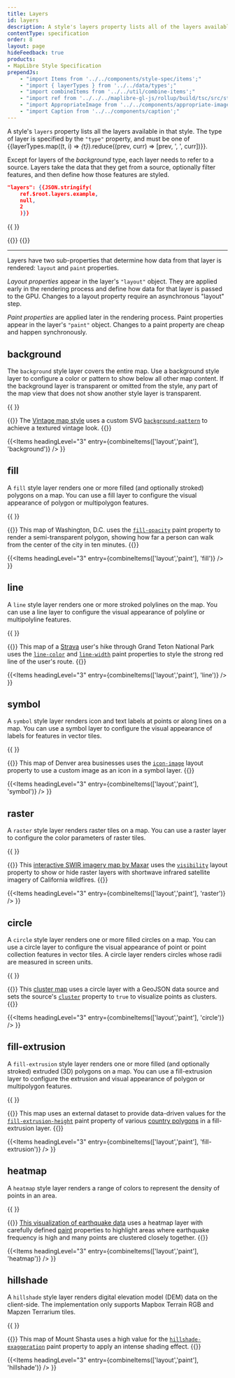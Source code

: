 ```yaml
---
title: Layers
id: layers
description: A style's layers property lists all of the layers available in that style.
contentType: specification
order: 8
layout: page
hideFeedback: true
products:
- MapLibre Style Specification
prependJs:
    - "import Items from '../../components/style-spec/items';"
    - "import { layerTypes } from '../../data/types';"
    - "import combineItems from '../../util/combine-items';"
    - "import ref from '../../../maplibre-gl-js/rollup/build/tsc/src/style-spec/reference/latest';"
    - "import AppropriateImage from '../../components/appropriate-image';"
    - "import Caption from '../../components/caption';"
---
```


A style's `layers` property lists all the layers available in that style. The type of layer is specified by the `"type"` property, and must be one of {{layerTypes.map((t, i) => <var key={i}>{t}</var>).reduce((prev, curr) => [prev, ', ', curr])}}.

Except for layers of the <var>background</var> type, each layer needs to refer to a source. Layers take the data that they get from a source, optionally filter features, and then define how those features are styled.

```json
"layers": {{JSON.stringify(
    ref.$root.layers.example,
    null,
    2
    )}}
```

<!--
START GENERATED CONTENT:
Content in this section is generated directly using the MapLibre Style
Specification. To update any content displayed in this section, make edits to:
https://github.com/maplibre/maplibre-gl-js/blob/main/src/style-spec/reference/v8.json.
-->
{{ <Items entry={ref.layer} />}}
<!-- END GENERATED CONTENT -->

{{<a id="layout-property" className="anchor" />}}
{{<a id="paint-property" className="anchor" />}}

<hr className='my36' />

Layers have two sub-properties that determine how data from that layer is rendered: `layout` and `paint` properties.

_Layout properties_ appear in the layer's `"layout"` object. They are applied early in the rendering process and define how data for that layer is passed to the GPU. Changes to a layout property require an asynchronous "layout" step.

_Paint properties_ are applied later in the rendering process. Paint properties appear in the layer's `"paint"` object. Changes to a paint property are cheap and happen synchronously.

<!--
START GENERATED CONTENT:
Content in this section is generated directly using the MapLibre Style
Specification. To update any content displayed in this section, make edits to:
https://github.com/maplibre/maplibre-gl-js/blob/main/src/style-spec/reference/v8.json.
-->

## background

The `background` style layer covers the entire map. Use a background style layer to configure a color or pattern to show below all other map content. If the background layer is transparent or omitted from the style, any part of the map view that does not show another style layer is transparent.

{{
  <AppropriateImage
    imageId="layer-background"
    alt="Vintage map style with a brown halftone background pattern."
  />
}}

{{<Caption>}}
The [Vintage map style](https://blog.mapbox.com/designing-the-vintage-style-in-mapbox-studio-9da4aa2a627f) uses a custom SVG [`background-pattern`](/maplibre-gl-style-spec/style-spec/layers/#paint-background-background-pattern) to achieve a textured vintage look.
{{</Caption>}}

{{<Items headingLevel="3" entry={combineItems(['layout','paint'], 'background')} /> }}

## fill

A `fill` style layer renders one or more filled (and optionally stroked) polygons on a map. You can use a fill layer to configure the visual appearance of polygon or multipolygon features.

{{
  <AppropriateImage
    imageId="layer-fill"
    alt="Map of Washington, D.C. with a purple isochrone polygon in the center."
  />
}}

{{<Caption>}}
This map of Washington, D.C. uses the [`fill-opacity`](/maplibre-gl-style-spec/style-spec/layers/#paint-fill-fill-opacity) paint property to render a semi-transparent polygon, showing how far a person can walk from the center of the city in ten minutes.
{{</Caption>}}

{{<Items headingLevel="3" entry={combineItems(['layout','paint'], 'fill')} /> }}

## line

A `line` style layer renders one or more stroked polylines on the map. You can use a line layer to configure the visual appearance of polyline or multipolyline features.

{{
  <AppropriateImage
    imageId="layer-line"
    alt="Outdoors style map with a red line showing a hiking path."
  />
}}

{{<Caption>}}
This map of a [Strava](https://blog.mapbox.com/strava-launches-gorgeous-new-outdoor-maps-977c74cf37f9) user's hike through Grand Teton National Park uses the [`line-color`](/maplibre-gl-style-spec/style-spec/layers/#paint-line-line-color) and [`line-width`](/maplibre-gl-style-spec/style-spec/layers/#paint-line-line-width) paint properties to style the strong red line of the user's route.
{{</Caption>}}

{{<Items headingLevel="3" entry={combineItems(['layout','paint'], 'line')} /> }}

## symbol

A `symbol` style layer renders icon and text labels at points or along lines on a map. You can use a symbol layer to configure the visual appearance of labels for features in vector tiles.

{{
  <AppropriateImage
    imageId="layer-symbol"
    alt="Map with thirty shopping bag icons, color-coded red, orange, and green."
  />
}}

{{<Caption>}}
This map of Denver area businesses uses the [`icon-image`](/maplibre-gl-style-spec/style-spec/layers/#layout-symbol-icon-image) layout property to use a custom image as an icon in a symbol layer.
{{</Caption>}}

{{<Items headingLevel="3" entry={combineItems(['layout','paint'], 'symbol')} /> }}

## raster

A `raster` style layer renders raster tiles on a map. You can use a raster layer to configure the color parameters of raster tiles.

{{
  <AppropriateImage
    imageId="layer-raster"
    alt="Shortwave infrared imagery of California wildfires overlayed near the city of Morgan Hill."
  />
}}

{{<Caption>}}
This [interactive SWIR imagery map by Maxar](https://blog.maxar.com/news-events/2020/maxar-and-mapbox-release-interactive-swir-imagery-map-of-california-wildfires?utm_source=mapbox&utm_medium=blog&utm_campaign=ca-wildfires-2020-map) uses the [`visibility`](/maplibre-gl-style-spec/style-spec/layers/#layout-raster-visibility) layout property to show or hide raster layers with shortwave infrared satellite imagery of California wildfires.
{{</Caption>}}

{{<Items headingLevel="3" entry={combineItems(['layout','paint'], 'raster')} /> }}

## circle

A `circle` style layer renders one or more filled circles on a map. You can use a circle layer to configure the visual appearance of point or point collection features in vector tiles. A circle layer renders circles whose radii are measured in screen units.

{{
  <AppropriateImage
    imageId="layer-circle"
    alt="Map with circles of different sizes and colors."
  />
}}

{{<Caption>}}
This [cluster map](/maplibre-gl-js-docs/example/cluster/) uses a circle layer with a GeoJSON data source and sets the source's [`cluster`](/maplibre-gl-style-spec/style-spec/sources/#geojson-cluster) property to `true` to visualize points as clusters.
{{</Caption>}}

{{<Items headingLevel="3" entry={combineItems(['layout','paint'], 'circle')} /> }}

## fill-extrusion

A `fill-extrusion` style layer renders one or more filled (and optionally stroked) extruded (3D) polygons on a map. You can use a fill-extrusion layer to configure the extrusion and visual appearance of polygon or multipolygon features.

{{
  <AppropriateImage
    imageId="layer-fill-extrusion"
    alt="Map of Europe and North Africa with countries extruded to various heights."
  />
}}

{{<Caption>}}
This map uses an external dataset to provide data-driven values for the [`fill-extrusion-height`](/maplibre-gl-style-spec/style-spec/layers/#paint-fill-extrusion-fill-extrusion-height) paint property of various [country polygons](https://blog.mapbox.com/high-resolution-administrative-country-polygons-in-studio-57cf4abb0768) in a fill-extrusion layer.
{{</Caption>}}

{{<Items headingLevel="3" entry={combineItems(['layout','paint'], 'fill-extrusion')} /> }}

## heatmap

A `heatmap` style layer renders a range of colors to represent the density of points in an area.

{{
  <AppropriateImage
    imageId="layer-heatmap"
    alt="Dark map with a heatmap layer glowing red inside and white outside."
  />
}}

{{<Caption>}}
[This visualization of earthquake data](/maplibre-gl-js-docs/example/heatmap-layer/) uses a heatmap layer with carefully defined [paint](/maplibre-gl-style-spec/style-spec/layers/#paint-property) properties to highlight areas where earthquake frequency is high and many points are clustered closely together.
{{</Caption>}}

{{<Items headingLevel="3" entry={combineItems(['layout','paint'], 'heatmap')} /> }}

## hillshade

A `hillshade` style layer renders digital elevation model (DEM) data on the client-side. The implementation only supports Mapbox Terrain RGB and Mapzen Terrarium tiles.

{{
  <AppropriateImage
    imageId="layer-hillshade"
    alt="Map of Mount Shasta rising up with striking texture and shading."
  />
}}

{{<Caption>}}
This map of Mount Shasta uses a high value for the [`hillshade-exaggeration`](/maplibre-gl-style-spec/style-spec/layers/#paint-hillshade-hillshade-exaggeration) paint property to apply an intense shading effect.
{{</Caption>}}

{{<Items headingLevel="3" entry={combineItems(['layout','paint'], 'hillshade')} /> }}

<!-- END GENERATED CONTENT -->
